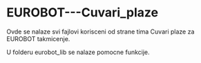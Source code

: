 # EUROBOT---Cuvari_plaze
Ovde se nalaze svi fajlovi korisceni od strane tima Cuvari plaze za EUROBOT takmicenje.

U folderu eurobot_lib se nalaze pomocne funkcije.
